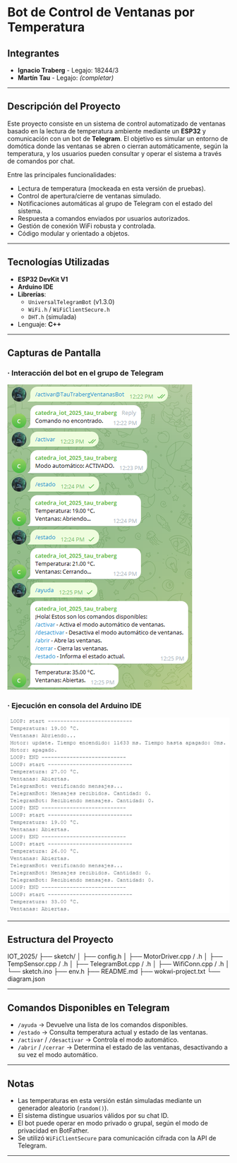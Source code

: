 # Bot de Control de Ventanas por Temperatura

## Integrantes

- **Ignacio Traberg** - Legajo: 18244/3  
- **Martín Tau** - Legajo: *(completar)*

---

## Descripción del Proyecto

Este proyecto consiste en un sistema de control automatizado de ventanas basado en la lectura de temperatura ambiente mediante un **ESP32** y comunicación con un bot de **Telegram**. El objetivo es simular un entorno de domótica donde las ventanas se abren o cierran automáticamente, según la temperatura, y los usuarios pueden consultar y operar el sistema a través de comandos por chat.

Entre las principales funcionalidades:

- Lectura de temperatura (mockeada en esta versión de pruebas).
- Control de apertura/cierre de ventanas simulado.
- Notificaciones automáticas al grupo de Telegram con el estado del sistema.
- Respuesta a comandos enviados por usuarios autorizados.
- Gestión de conexión WiFi robusta y controlada.
- Código modular y orientado a objetos.

---

## Tecnologías Utilizadas

- **ESP32 DevKit V1**  
- **Arduino IDE**  
- **Librerías**:
  - `UniversalTelegramBot` (v1.3.0)
  - `WiFi.h` / `WiFiClientSecure.h`
  - `DHT.h` (simulada)
- Lenguaje: **C++**

---

## Capturas de Pantalla

### · Interacción del bot en el grupo de Telegram

![Captura del bot en el grupo](resources/Telegram.png)

### · Ejecución en consola del Arduino IDE

![Captura de la consola](resources/Terminal.png)

---

## Estructura del Proyecto

IOT_2025/
├── sketch/
│ ├── config.h
│ ├── MotorDriver.cpp / .h
│ ├── TempSensor.cpp / .h
│ ├── TelegramBot.cpp / .h
│ ├── WifiConn.cpp / .h
│ └── sketch.ino
├── env.h
├── README.md
├── wokwi-project.txt
└── diagram.json


---

## Comandos Disponibles en Telegram

- `/ayuda` → Devuelve una lista de los comandos disponibles.  
- `/estado` → Consulta temperatura actual y estado de las ventanas.  
- `/activar` / `/desactivar` → Controla el modo automático.  
- `/abrir` / `/cerrar` → Determina el estado de las ventanas, desactivando a su vez el modo automático.  

---

## Notas

- Las temperaturas en esta versión están simuladas mediante un generador aleatorio (`random()`).
- El sistema distingue usuarios válidos por su chat ID.
- El bot puede operar en modo privado o grupal, según el modo de privacidad en BotFather.
- Se utilizó `WiFiClientSecure` para comunicación cifrada con la API de Telegram.

---
